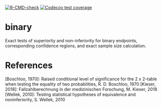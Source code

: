 [![R-CMD-check](https://github.com/s-kilian/binary/workflows/R-CMD-check/badge.svg)](https://github.com/s-kilian/binary/actions)
[![Codecov test coverage](https://codecov.io/gh/s-kilian/binary/branch/master/graph/badge.svg)](https://codecov.io/gh/s-kilian/binary?branch=master)


# binary

Exact tests of superiority and non-inferiority for binary endpoints, corresponding confidence regions, and exact sample size calculation.

# References  
 [Boschloo, 1970]: Raised conditional level of significance for the 2 x 2-table
 when testing the equality of two probabilities, R. D. Boschloo, 1970
 [Kieser, 2018]: Fallzahlberechnung in der medizinischen Forschung, M. Kieser,
 2018
 [Wellek, 2010]: Testing statistical hypotheses of equivalence and 
 noninferiority, S. Wellek, 2010